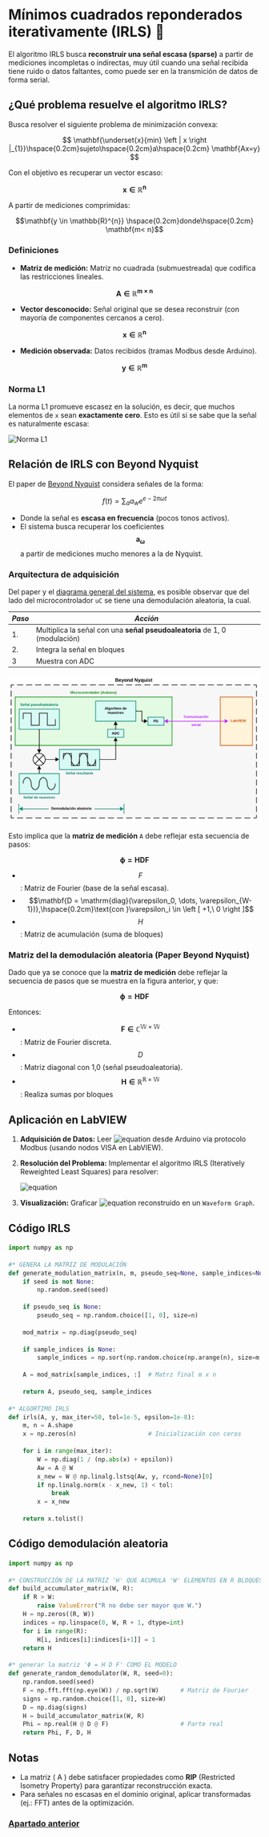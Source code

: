 # Mínimos cuadrados reponderados iterativamente (IRLS) :black_square_button:

El algoritmo IRLS busca **reconstruir una señal escasa (sparse)** a partir de mediciones incompletas o indirectas, muy útil cuando una señal recibida tiene ruido o datos faltantes, como puede ser en la transmición de datos de forma serial.

## ¿Qué problema resuelve el algoritmo IRLS?

Busca resolver el siguiente problema de minimización convexa:

$$ \mathbf{\underset{x}{min} \left | x \right |_{1}}\hspace{0.2cm}sujeto\hspace{0.2cm}a\hspace{0.2cm} \mathbf{Ax=y} $$

Con el objetivo es recuperar un vector escaso:

$$\mathbf{x \in \mathbb{R}^{n}}$$

A partir de mediciones comprimidas:

$$\mathbf{y \in \mathbb{R}^{n}} \hspace{0.2cm}donde\hspace{0.2cm} \mathbf{m< n}$$

### Definiciones

- **Matriz de medición:** Matriz no cuadrada (submuestreada) que codifica las restricciones lineales.

$$\mathbf{A \in \mathbb{R}^{m \times n}}$$

- **Vector desconocido:** Señal original que se desea reconstruir (con mayoría de componentes cercanos a cero).

$$\mathbf{x \in \mathbb{R}^{n}}$$

- **Medición observada:** Datos recibidos (tramas Modbus desde Arduino).

$$\mathbf{y \in \mathbb{R}^{m}}$$

### Norma L1

La norma L1 promueve escasez en la solución, es decir, que muchos elementos de `x` sean **exactamente cero**. Esto es útil si se sabe que la señal es naturalmente escasa:

![Norma L1](https://latex.codecogs.com/svg.latex?\left%20\|%20x%20\right%20\|_{1}%20=%20\sum_{i=1}^{n}%20\left%20|%20x_{i}%20\right%20|)

## Relación de IRLS con Beyond Nyquist

El paper de [Beyond Nyquist](Papers/) considera señales de la forma:

$$ f(t) = \sum_{a} a_{w} e^{e-2 \pi \omega t} $$

- Donde la señal es **escasa en frecuencia** (pocos tonos activos).
- El sistema busca recuperar los coeficientes $$\mathbf{a_{\omega}}$$ a partir de mediciones mucho menores a la de Nyquist.

### Arquitectura de adquisición

Del paper y el [diagrama general del sistema](../Diagramas/D.png), es posible observar que del lado del microcontrolador `uC` se tiene una demodulación aleatoria, la cual.

| **_Paso_** | **_Acción_**                                                                   |
|------------|--------------------------------------------------------------------------------|
| 1.         | Multiplica la señal con una **señal pseudoaleatoria** de 1, 0 (modulación) |
| 2.         | Integra la señal en bloques                                                    |
| 3          | Muestra con ADC                                                                |

![Demodulación aleatoria](../Diagramas/D%20(1).png)

Esto implica que la **matriz de medición** `A` debe reflejar esta secuencia de pasos:

$$ \mathbf{ \phi = HDF} $$

- $$F$$: Matriz de Fourier (base de la señal escasa).
- $$\mathbf{D = \mathrm{diag}(\varepsilon_0, \dots, \varepsilon_{W-1})},\hspace{0.2cm}\text{con }\varepsilon_i \in \left [ +1,\ 0 \right ]$$
- $$H$$: Matriz de acumulación (suma de bloques)

### Matriz del la demodulación aleatoria (Paper Beyond Nyquist)

Dado que ya se conoce que  la **matriz de medición** debe reflejar la secuencia de pasos que se muestra en la figura anterior, y que:

$$ \mathbf{ \phi = HDF} $$

Entonces:

- $$\mathbf{F \in \mathbb{C^{W\times W}}}$$: Matriz de Fourier discreta.
- $$D$$: Matriz diagonal con 1,0 (señal pseudoaleatoria).
- $$\mathbf{H\in\mathbb{R^{R\times W}}}$$: Realiza sumas por bloques

## Aplicación en LabVIEW

1. **Adquisición de Datos:** Leer ![equation](https://latex.codecogs.com/svg.image?y) desde Arduino vía protocolo Modbus (usando nodos VISA en LabVIEW).  
2. **Resolución del Problema:** Implementar el algoritmo IRLS (Iteratively Reweighted Least Squares) para resolver:

   ![equation](https://latex.codecogs.com/svg.image?x^*%20=%20\arg\min_{x}%20\|%20x%20\|_1%20\quad%20\text{s.t.}%20\quad%20Ax%20=%20y)

3. **Visualización:** Graficar ![equation](https://latex.codecogs.com/svg.image?x^*) reconstruido en un `Waveform Graph`.

## Código IRLS

```python
import numpy as np

#* GENERA LA MATRIZ DE MODULACIÓN
def generate_modulation_matrix(n, m, pseudo_seq=None, sample_indices=None, seed=None):
    if seed is not None:
        np.random.seed(seed)

    if pseudo_seq is None:
        pseudo_seq = np.random.choice([1, 0], size=n)

    mod_matrix = np.diag(pseudo_seq)

    if sample_indices is None:
        sample_indices = np.sort(np.random.choice(np.arange(n), size=m, replace=False))

    A = mod_matrix[sample_indices, :]  # Matrz final m x n

    return A, pseudo_seq, sample_indices

#* ALGORTIMO IRLS
def irls(A, y, max_iter=50, tol=1e-5, epsilon=1e-8):
    m, n = A.shape
    x = np.zeros(n)                    # Inicialización con ceros

    for i in range(max_iter):
        W = np.diag(1 / (np.abs(x) + epsilon))
        Aw = A @ W
        x_new = W @ np.linalg.lstsq(Aw, y, rcond=None)[0]
        if np.linalg.norm(x - x_new, 1) < tol:
            break
        x = x_new

    return x.tolist()
```

## Código demodulación aleatoria

```python
import numpy as np

#* CONSTRUCCIÓN DE LA MATRIZ 'H' QUE ACUMULA 'W' ELEMENTOS EN R BLOQUES
def build_accumulator_matrix(W, R):
    if R > W:
        raise ValueError("R no debe ser mayor que W.")
    H = np.zeros((R, W))
    indices = np.linspace(0, W, R + 1, dtype=int)
    for i in range(R):
        H[i, indices[i]:indices[i+1]] = 1
    return H

#* generar la matriz 'Φ = H D F' COMO EL MODELO
def generate_random_demodulator(W, R, seed=0):
    np.random.seed(seed)
    F = np.fft.fft(np.eye(W)) / np.sqrt(W)      # Matriz de Fourier
    signs = np.random.choice([1, 0], size=W)
    D = np.diag(signs)
    H = build_accumulator_matrix(W, R)
    Phi = np.real(H @ D @ F)                    # Parte real
    return Phi, F, D, H
```

## Notas

- La matriz \( A \) debe satisfacer propiedades como **RIP** (Restricted Isometry Property) para garantizar reconstrucción exacta.  
- Para señales no escasas en el dominio original, aplicar transformadas (ej.: FFT) antes de la optimización.

### [Apartado anterior](../Inicio.md)
